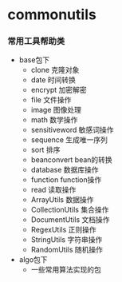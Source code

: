 # commonutils
### 常用工具帮助类
- base包下
   - clone  克隆对象
   - date   时间转换
   - encrypt 加密解密
   - file    文件操作
   - image   图像处理
   - math    数学操作
   - sensitiveword 敏感词操作
   - sequence   生成唯一序列
   - sort        排序
   - beanconvert  bean的转换
   - database     数据库操作
   - function     function操作
   - read          读取操作
   - ArrayUtils   数据操作
   - CollectionUtils 集合操作
   - DocumentUtils 文档操作
   - RegexUtils 正则操作
   - StringUtils 字符串操作
   - RandomUtils 随机操作
- algo包下
   -  一些常用算法实现的包
